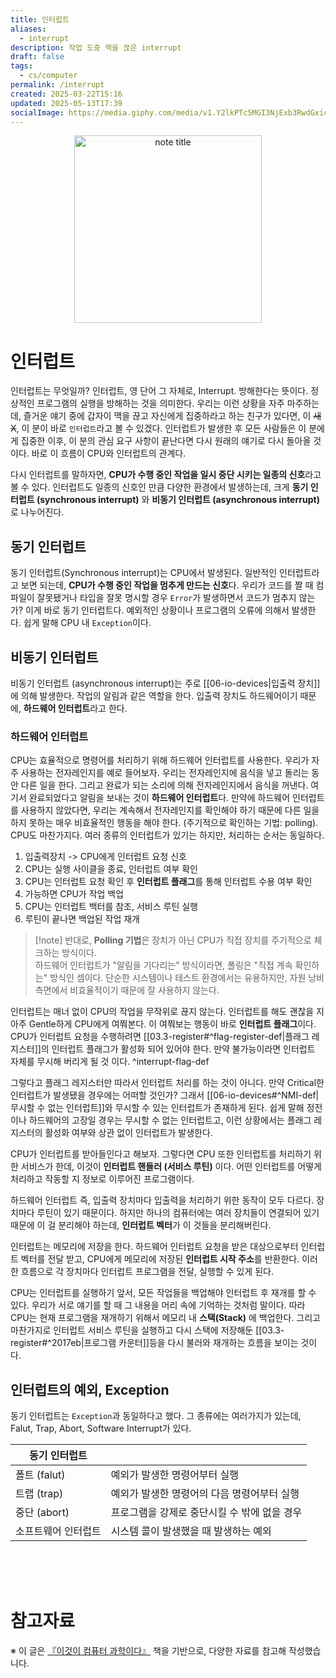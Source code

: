 ```yaml
---
title: 인터럽트
aliases:
  - interrupt
description: 작업 도중 맥을 끊은 interrupt
draft: false
tags:
  - cs/computer
permalink: /interrupt
created: 2025-03-22T15:16
updated: 2025-05-13T17:39
socialImage: https://media.giphy.com/media/v1.Y2lkPTc5MGI3NjExb3RwdGxicXdyZ3FzZmdhaHB6ZTI5a2xsb3hveWV5aWZ5enFtaGc5ZCZlcD12MV9naWZzX3NlYXJjaCZjdD1n/P8FDI9Izj0ALcDqBdo/giphy.gif
---
```

<p align="center">
  <img src="https://media.giphy.com/media/v1.Y2lkPTc5MGI3NjExb3RwdGxicXdyZ3FzZmdhaHB6ZTI5a2xsb3hveWV5aWZ5enFtaGc5ZCZlcD12MV9naWZzX3NlYXJjaCZjdD1n/P8FDI9Izj0ALcDqBdo/giphy.gif" alt="note title" width="300">
</p>

# 인터럽트

인터럽트는 무엇일까? 인터럽트, 영 단어 그 자체로, Interrupt. 방해한다는 뜻이다. 정상적인 프로그램의 실행을 방해하는 것을 의미한다. 우리는 이런 상황을 자주 마주하는데, 즐거운 얘기 중에 갑자이 맥을 끊고 자신에게 집중하라고 하는 친구가 있다면, 이 ~~새X~~, 이 분이 바로 `인터럽트`라고 볼 수 있겠다. 인터럽트가 발생한 후 모든 사람들은 이 분에게 집중한 이후, 이 분의 관심 요구 사항이 끝난다면 다시 원래의 얘기로 다시 돌아올 것이다. 바로 이 흐름이 CPU와 인터럽트의 관계다.

다시 인터럽트를 말하자면, **CPU가 수행 중인 작업을 일시 중단 시키는 일종의 신호**라고 볼 수 있다. 인터럽트도 일종의 신호인 만큼 다양한 환경에서 발생하는데, 크게 **동기 인터럽트 (synchronous interrupt)** 와 **비동기 인터럽트 (asynchronous interrupt)** 로 나누어진다.

## 동기 인터럽트

동기 인터럽트(Synchronous interrupt)는 CPU에서 발생된다. 일반적인 인터럽트라고 보면 되는데, **CPU가 수행 중인 작업을 멈추게 만드는 신호**다. 우리가 코드를 짤 때 컴파일이 잘못됐거나 타입을 잘못 명시할 경우 `Error`가 발생하면서 코드가 멈추지 않는가? 이게 바로 동기 인터럽트다. 예외적인 상황이나 프로그램의 오류에 의해서 발생한다. 쉽게 말해 CPU 내 `Exception`이다.

## 비동기 인터럽트

비동기 인터럽트 (asynchronous interrupt)는 주로 [[06-io-devices|입출력 장치]]에 의해 발생한다. 작업의 알림과 같은 역할을 한다. 입출력 장치도 하드웨어이기 때문에, **하드웨어 인터럽트**라고 한다.

### 하드웨어 인터럽트

CPU는 효율적으로 명령어를 처리하기 위해 하드웨어 인터럽트를 사용한다. 우리가 자주 사용하는 전자레인지를 예로 들어보자. 우리는 전자레인지에 음식을 넣고 돌리는 동안 다른 일을 한다. 그리고 완료가 되는 소리에 의해 전자레인지에서 음식을 꺼낸다. 여기서 완료되었다고 알림을 보내는 것이 **하드웨어 인터럽트**다. 만약에 하드웨어 인터럽트를 사용하지 않았다면, 우리는 계속해서 전자레인지를 확인해야 하기 때문에 다른 일을 하지 못하는 매우 비효율적인 행동을 해야 한다. (주기적으로 확인하는 기법: polling). CPU도 마찬가지다. 여러 종류의 인터럽트가 있기는 하지만, 처리하는 순서는 동일하다.

1. 입출력장치 -> CPU에게 인터럽트 요청 신호
2. CPU는 실행 사이클을 종료, 인터럽트 여부 확인
3. CPU는 인터럽트 요청 확인 후 **인터럽트 플래그**를 통해 인터럽트 수용 여부 확인
4. 가능하면 CPU가 작업 백업
5. CPU는 인터럽트 백터를 참조, 서비스 루틴 실행
6. 루틴이 끝나면 백업된 작업 재개

>[!note] 반대로, **Polling 기법**은 장치가 아닌 CPU가 직접 장치를 주기적으로 체크하는 방식이다.  
> 하드웨어 인터럽트가 "알림을 기다리는" 방식이라면, 폴링은 "직접 계속 확인하는" 방식인 셈이다. 단순한 시스템이나 테스트 환경에서는 유용하지만, 자원 낭비 측면에서 비효율적이기 때문에 잘 사용하지 않는다.

인터럽트는 매너 없이 CPU의 작업을 무작위로 끊지 않는다. 인터럽트를 해도 괜찮을 지 아주 Gentle하게 CPU에게 여쭤본다. 이 여쭤보는 행동이 바로 **인터럽트 플래그**이다. CPU가 인터럽트 요청을 수행하려면 [[03.3-register#^flag-register-def|플래그 레지스터]]의 인터럽트 플래그가 활성화 되어 있어야 한다. 만약 불가능이라면 인터럽트 자체를 무시해 버리게 될 것 이다. ^interrupt-flag-def

그렇다고 플래그 레지스터만 따라서 인터럽트 처리를 하는 것이 아니다. 만약 Critical한 인터럽트가 발생됐을 경우에는 어떠할 것인가? 그래서 [[06-io-devices#^NMI-def|무시할 수 없는 인터럽트]]와 무시할 수 있는 인터럽트가 존재하게 된다. 쉽게 말해 정전이나 하드웨어의 고장일 경우는 무시할 수 없는 인터럽트고, 이런 상황에서는 플래그 레지스터의 활성화 여부와 상관 없이 인터럽트가 발생한다.

CPU가 인터럽트를 받아들인다고 해보자. 그렇다면 CPU 또한 인터럽트를 처리하기 위한 서비스가 한데, 이것이 **인터럽트 핸들러 (서비스 루틴)** 이다. 어떤 인터럽트를 어떻게 처리하고 작동할 지 정보로 이루어진 프로그램이다. 

하드웨어 인터럽트 즉, 입출력 장치마다 입출력을 처리하기 위한 동작이 모두 다르다. 장치마다 루틴이 있기 때문이다. 하지만 하나의 컴퓨터에는 여러 장치들이 연결되어 있기 때문에 이 걸 분리해야 하는데, **인터럽트 벡터**가 이 것들을 분리해버린다.

인터럽트는 메모리에 저장을 한다. 하드웨어 인터럽트 요청을 받은 대상으로부터 인터럽트 벡터를 전달 받고, CPU에게 메모리에 저장된 **인터럽트 시작 주소**를 반환한다. 이러한 흐름으로 각 장치마다 인터럽트 프로그램을 전달, 실행할 수 있게 된다.

CPU는 인터럽트를 실행하기 앞서, 모든 작업들을 백업해야 인터럽트 후 재개를 할 수 있다. 우리가 서로 얘기를 할 때 그 내용을 머리 속에 기억하는 것처럼 말이다. 따라 CPU는 현재 프로그램을 재개하기 위해서 메모리 내 **스택(Stack)** 에 백업한다. 그리고 마찬가지로 인터럽트 서비스 루틴을 실행하고 다시 스택에 저장해둔 [[03.3-register#^2017eb|프로그램 카운터]]등을 다시 불러와 재개하는 흐름을 보이는 것이다.

## 인터럽트의 예외, Exception

동기 인터럽트는 `Exception`과 동일하다고 했다. 그 종류에는 여러가지가 있는데, Falut, Trap, Abort, Software Interrupt가 있다.

| 동기 인터럽트    |                           |
| ---------- | ------------------------- |
| 폴트 (falut) | 예외가 발생한 명령어부터 실행          |
| 트랩 (trap)  | 예외가 발생한 명령어의 다음 명령어부터 실행  |
| 중단 (abort) | 프로그램을 강제로 중단시킬 수 밖에 없을 경우 |
| 소프트웨어 인터럽트 | 시스템 콜이 발생했을 때 발생하는 예외     |

</br></br></br>
# 참고자료
※ 이 글은 [『이것이 컴퓨터 과학이다』](https://product.kyobobook.co.kr/detail/S000214014967) 책을 기반으로, 다양한 자료를 참고해 작성했습니다.